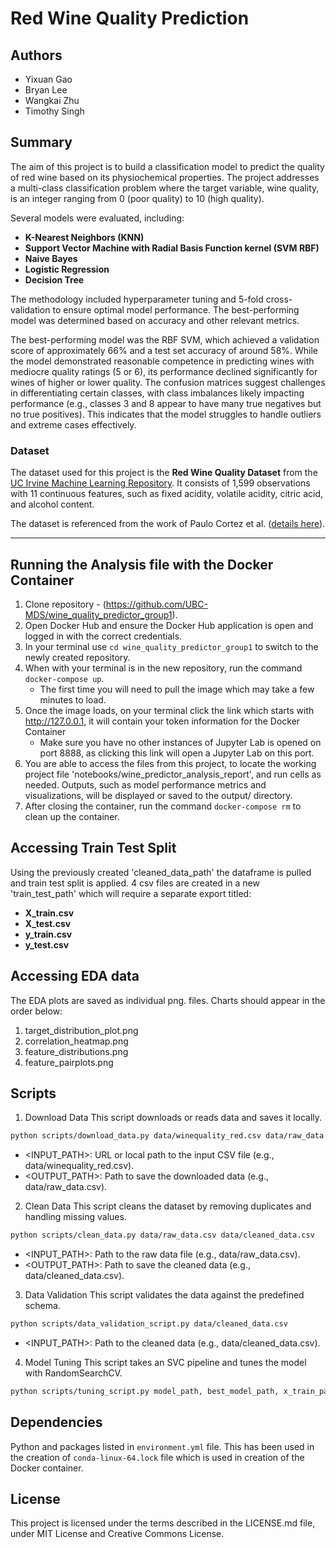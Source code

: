 # Red Wine Quality Prediction

## Authors
- Yixuan Gao  
- Bryan Lee  
- Wangkai Zhu  
- Timothy Singh  

## Summary
The aim of this project is to build a classification model to predict the quality of red wine based on its physiochemical properties. The project addresses a multi-class classification problem where the target variable, wine quality, is an integer ranging from 0 (poor quality) to 10 (high quality).  

Several models were evaluated, including:
- **K-Nearest Neighbors (KNN)**  
- **Support Vector Machine with Radial Basis Function kernel (SVM RBF)**
- **Naive Bayes**
- **Logistic Regression**  
- **Decision Tree**

The methodology included hyperparameter tuning and 5-fold cross-validation to ensure optimal model performance. The best-performing model was determined based on accuracy and other relevant metrics.  

The best-performing model was the RBF SVM, which achieved a validation score of approximately 66% and a test set accuracy of around 58%. While the model demonstrated reasonable competence in predicting wines with mediocre quality ratings (5 or 6), its performance declined significantly for wines of higher or lower quality. The confusion matrices suggest challenges in differentiating certain classes, with class imbalances likely impacting performance (e.g., classes 3 and 8 appear to have many true negatives but no true positives). This indicates that the model struggles to handle outliers and extreme cases effectively.

### Dataset
The dataset used for this project is the **Red Wine Quality Dataset** from the [UC Irvine Machine Learning Repository](https://archive.ics.uci.edu/dataset/186/wine+quality). It consists of 1,599 observations with 11 continuous features, such as fixed acidity, volatile acidity, citric acid, and alcohol content.  

The dataset is referenced from the work of Paulo Cortez et al. ([details here](http://www3.dsi.uminho.pt/pcortez/wine/)).

---
## Running the Analysis file with the Docker Container
1. Clone repository - (https://github.com/UBC-MDS/wine_quality_predictor_group1).
2. Open Docker Hub and ensure the Docker Hub application is open and logged in with the correct credentials.
3. In your terminal use `cd wine_quality_predictor_group1` to switch to the newly created repository.
4. When with your terminal is in the new repository, run the command `docker-compose up`. 
    - The first time you will need to pull the image which may take a few minutes to load. 
5. Once the image loads, on your terminal click the link which starts with http://127.0.0.1, it will contain your token information for the Docker Container
    - Make sure you have no other instances of Jupyter Lab is opened on port 8888, as clicking this link will open a Jupyter Lab on this port.
6. You are able to access the files from this project, to locate the working project file 'notebooks/wine_predictor_analysis_report', and run cells as needed. Outputs, such as model performance metrics and visualizations, will be displayed or saved to the output/ directory.
7. After closing the container, run the command `docker-compose rm` to clean up the container.


<!-- ## How to Run the Data Analysis
1. Clone this repository:  
   ```bash
   git clone git@github.com:UBC-MDS/wine_quality_predictor_group1.git

2. Create the environment. In the root of the repository run:
   ```bash 
   conda env create --file environment.yaml

3. Ensure all dependencies are installed (see below).

4. Open the analysis notebook or script, e.g., analysis.ipynb. -->

## Accessing Train Test Split
Using the previously created 'cleaned_data_path' the dataframe is pulled and train test split is applied.
4 csv files are created in a new 'train_test_path' which will require a separate export titled:
 - **X_train.csv**
 - **X_test.csv**
 - **y_train.csv**
 - **y_test.csv**

## Accessing EDA data 
The EDA plots are saved as individual png. files. Charts should appear in the order below:
1. target_distribution_plot.png
2. correlation_heatmap.png
3. feature_distributions.png
4. feature_pairplots.png


## Scripts
1. Download Data
This script downloads or reads data and saves it locally.
```bash
python scripts/download_data.py data/winequality_red.csv data/raw_data.csv
```
- <INPUT_PATH>: URL or local path to the input CSV file (e.g., data/winequality_red.csv).
- <OUTPUT_PATH>: Path to save the downloaded data (e.g., data/raw_data.csv).

2. Clean Data
This script cleans the dataset by removing duplicates and handling missing values.
```bash
python scripts/clean_data.py data/raw_data.csv data/cleaned_data.csv
```
- <INPUT_PATH>: Path to the raw data file (e.g., data/raw_data.csv).
- <OUTPUT_PATH>: Path to save the cleaned data (e.g., data/cleaned_data.csv).

3. Data Validation
This script validates the data against the predefined schema.
```bash
python scripts/data_validation_script.py data/cleaned_data.csv
```
- <INPUT_PATH>: Path to the cleaned data (e.g., data/cleaned_data.csv).

4. Model Tuning
This script takes an SVC pipeline and tunes the model with RandomSearchCV.
```bash
python scripts/tuning_script.py model_path, best_model_path, x_train_path, y_train_path, x_test_path, y_test_path
```

## Dependencies
Python and packages listed in `environment.yml` file. This has been used in the creation of `conda-linux-64.lock` file which is used in creation of the Docker container.

## License
This project is licensed under the terms described in the LICENSE.md file, under MIT License and Creative Commons License. 
